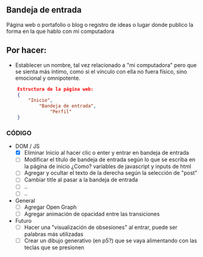 ## Bandeja de entrada

Página web o portafolio o blog o registro de ideas o lugar donde publico la forma en la que hablo con mi computadora

## Por hacer:
- Establecer un nombre, tal vez relacionado a "mi computadora" pero que se sienta más íntimo, como si el vínculo con ella no fuera físico, sino emocional y omnipotente.

```json
    Estructura de la página web:
    {
        "Inicio",
            "Bandeja de entrada",
                "Perfil"
    }
```
### CÓDIGO

- DOM / JS
    - [x] Eliminar Inicio al hacer clic o enter y entrar en bandeja de entrada
    - [ ] Modificar el título de bandeja de entrada según lo que se escriba en la página de inicio ¿Como?
    variables de javascript y inputs de html
    - [ ] Agregar y ocultar el texto de la derecha según la selección de "post"
    - [ ] Cambiar title al pasar a la bandeja de entrada
    - [ ] ..
    - [ ] ..
- General
    - [ ] Agregar Open Graph
    - [ ] Agregar animación de opacidad entre las transiciones

- Futuro
    - [ ] Hacer una "visualización de obsesiones" al entrar, puede ser palabras más utilizadas
    - [ ] Crear un dibujo generativo (en p5?) que se vaya alimentando con las teclas que se presionen
